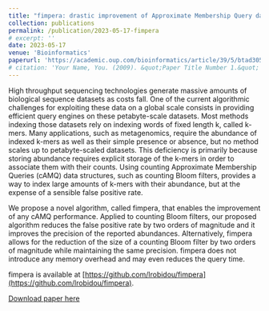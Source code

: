 ```yaml
---
title: "fimpera: drastic improvement of Approximate Membership Query data-structures with counts"
collection: publications
permalink: /publication/2023-05-17-fimpera
# excerpt: ''
date: 2023-05-17
venue: 'Bioinformatics'
paperurl: 'https://academic.oup.com/bioinformatics/article/39/5/btad305/7169157'
# citation: 'Your Name, You. (2009). &quot;Paper Title Number 1.&quot; <i>Journal 1</i>. 1(1).'
---
```

High throughput sequencing technologies generate massive amounts of biological sequence datasets as costs fall. One of the current algorithmic challenges for exploiting these data on a global scale consists in providing efficient query engines on these petabyte-scale datasets. Most methods indexing those datasets rely on indexing words of fixed length k, called k-mers. Many applications, such as metagenomics, require the abundance of indexed k-mers as well as their simple presence or absence, but no method scales up to petabyte-scaled datasets. This deficiency is primarily because storing abundance requires explicit storage of the k-mers in order to associate them with their counts. Using counting Approximate Membership Queries (cAMQ) data structures, such as counting Bloom filters, provides a way to index large amounts of k-mers with their abundance, but at the expense of a sensible false positive rate.

We propose a novel algorithm, called fimpera, that enables the improvement of any cAMQ performance. Applied to counting Bloom filters, our proposed algorithm reduces the false positive rate by two orders of magnitude and it improves the precision of the reported abundances. Alternatively, fimpera allows for the reduction of the size of a counting Bloom filter by two orders of magnitude while maintaining the same precision. fimpera does not introduce any memory overhead and may even reduces the query time.

fimpera is available at [https://github.com/lrobidou/fimpera](https://github.com/lrobidou/fimpera).

[Download paper here](https://academic.oup.com/bioinformatics/article/39/5/btad305/7169157)